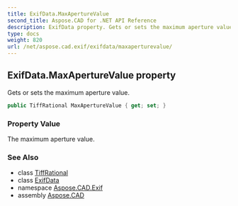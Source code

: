 ```yaml
---
title: ExifData.MaxApertureValue
second_title: Aspose.CAD for .NET API Reference
description: ExifData property. Gets or sets the maximum aperture value
type: docs
weight: 820
url: /net/aspose.cad.exif/exifdata/maxaperturevalue/
---
```

## ExifData.MaxApertureValue property

Gets or sets the maximum aperture value.

```csharp
public TiffRational MaxApertureValue { get; set; }
```

### Property Value

The maximum aperture value.

### See Also

* class [TiffRational](../../../aspose.cad.fileformats.tiff/tiffrational/)
* class [ExifData](../)
* namespace [Aspose.CAD.Exif](../../exifdata/)
* assembly [Aspose.CAD](../../../)


